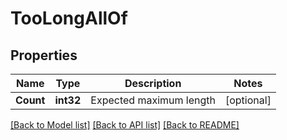 # TooLongAllOf

## Properties

Name | Type | Description | Notes
------------ | ------------- | ------------- | -------------
**Count** | **int32** | Expected maximum length | [optional] 

[[Back to Model list]](../README.md#documentation-for-models) [[Back to API list]](../README.md#documentation-for-api-endpoints) [[Back to README]](../README.md)


